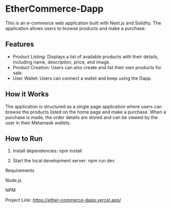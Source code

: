 
# EtherCommerce-Dapp

This is an e-commerce web application built with Next.js and Solidity. The application allows users to browse products and make a purchase.

## Features

- Product Listing: Displays a list of available products with their details, including name, description, price, and image.
- Product Creation: Users can also create and list their own products for sale.
- User Wallet: Users can connect a wallet and  keep using the Dapp.


## How it Works

The application is structured as a single page application where users can browse the products listed on the home page and make a purchase.
When a purchase is made, the order details are stored and can be viewed by the user in their Metamask wallets.


## How to Run

1. Install dependencies:
npm install

2. Start the local development server:
npm run dev


Requirements

Node.js

NPM

Project Link: https://ether-commerce-dapp.vercel.app/
